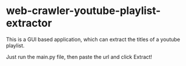 # web-crawler-youtube-playlist-extractor
This is a GUI based application, which can extract the titles of a youtube playlist.

Just run the main.py file, then paste the url and click Extract!
